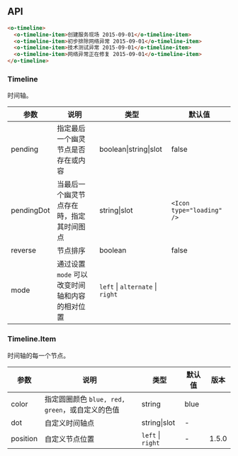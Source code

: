 ## API

```html
<o-timeline>
  <o-timeline-item>创建服务现场 2015-09-01</o-timeline-item>
  <o-timeline-item>初步排除网络异常 2015-09-01</o-timeline-item>
  <o-timeline-item>技术测试异常 2015-09-01</o-timeline-item>
  <o-timeline-item>网络异常正在修复 2015-09-01</o-timeline-item>
</o-timeline>
```

### Timeline

时间轴。

| 参数 | 说明 | 类型 | 默认值 |
| --- | --- | --- | --- |
| pending | 指定最后一个幽灵节点是否存在或内容 | boolean\|string\|slot | false |
| pendingDot | 当最后一个幽灵节点存在時，指定其时间图点 | string\|slot | `<Icon type="loading" />` |
| reverse | 节点排序 | boolean | false |
| mode | 通过设置 `mode` 可以改变时间轴和内容的相对位置 | `left` \| `alternate` \| `right` |

### Timeline.Item

时间轴的每一个节点。

| 参数     | 说明                                            | 类型              | 默认值 | 版本  |
| -------- | ----------------------------------------------- | ----------------- | ------ | ----- |
| color    | 指定圆圈颜色 `blue, red, green`，或自定义的色值 | string            | blue   |       |
| dot      | 自定义时间轴点                                  | string\|slot      | -      |       |
| position | 自定义节点位置                                  | `left` \| `right` | -      | 1.5.0 |
